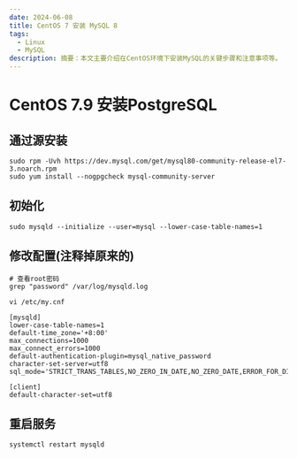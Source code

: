 ```yaml
---
date: 2024-06-08
title: CentOS 7 安装 MySQL 8
tags:
  - Linux
  - MySQL
description: 摘要：本文主要介绍在CentOS环境下安装MySQL的关键步骤和注意事项等。
---
```


# CentOS 7.9 安装PostgreSQL

## 通过源安装

```
sudo rpm -Uvh https://dev.mysql.com/get/mysql80-community-release-el7-3.noarch.rpm
sudo yum install --nogpgcheck mysql-community-server
```
## 初始化

```
sudo mysqld --initialize --user=mysql --lower-case-table-names=1
```


## 修改配置(注释掉原来的)
```
# 查看root密码
grep "password" /var/log/mysqld.log

vi /etc/my.cnf

[mysqld] 
lower-case-table-names=1
default-time_zone='+8:00'
max_connections=1000
max_connect_errors=1000
default-authentication-plugin=mysql_native_password
character-set-server=utf8
sql_mode='STRICT_TRANS_TABLES,NO_ZERO_IN_DATE,NO_ZERO_DATE,ERROR_FOR_DIVISION_BY_ZERO,NO_ENGINE_SUBSTITUTION'

[client]
default-character-set=utf8
```

## 重启服务
```
systemctl restart mysqld
```

<Comment />